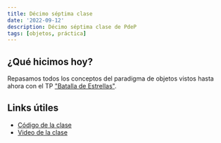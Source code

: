 ```yaml
---
title: Décimo séptima clase
date: '2022-09-12'
description: Décimo séptima clase de PdeP
tags: [objetos, práctica]
---
```


## ¿Qué hicimos hoy?

Repasamos todos los conceptos del paradigma de objetos vistos hasta ahora con el TP ["Batalla de Estrellas"](https://docs.google.com/document/d/1rYAok4Vb5P6euBrXO2bR7AP-QWe2kRz74Fa__vXZQoE/edit#heading=h.hbdipc4cvuwl).

## Links útiles 

- [Código de la clase](https://github.com/pdep-lunes/pdep-clases-2022/tree/master/Objetos/Clase20/src)
- [Video de la clase](https://drive.google.com/file/d/1p-8mP8VzV5YPFJ-AjtNRQAHY1tP5Li8s/view?usp=sharing)
